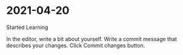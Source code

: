 # 2021-04-20
Started Learning

In the editor, write a bit about yourself.
Write a commit message that describes your changes.
Click Commit changes button.
